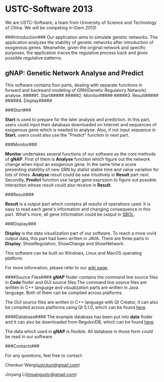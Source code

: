 USTC-Software 2013
=================

We are USTC-Software, a team from University of Science and Technology of China. We will be competing in iGem 2013!

###Introduction###
Our application aims to simulate genetic networks. The application analyzes the stability of genetic networks after introduction of exogenous genes. Meanwhile, given the original network and specific purposes, the application traces the regulative process back and gives possible regulative patterns.


## gNAP: Genetic Network Analyse and Predict ##

This software contains four parts, dealing with separate functions in forward and backward modeling of GRN(Genetic Regulatory Network) analyse.
#####1. Start#####
#####2. Monitor#####
#####3. Result#####
#####4. Display#####

###Start###

**Start** is used to prepare for the later analysis and prediction. In this part, users could input their database downloaded on Internet and sequences of exogenous gene which is needed to analyse. Also, if not input sequence in **Start**, users could also use the "Predict" function in next part.

###Monitor###

**Monitor** undertakes several functions of our software as the core methods of **gNAP**. First of them is **Analyse** function which figure out the network change when input an exogenous gene. In the same time a score presenting stablility of new GRN by statist stable time and value variation for lots of times. **Analyse** result could be saw intuitively in **Result** part next. Secondly, **Predict** function use target gene exprssion to figure out possible interaction whose result could also receive in **Result**.

###Result###

**Result** is a output part which contains all results of operations used. It is easy to read each gene's information and changing consequence in this part. What's more, all gene information could be output in [SBOL](http://www.sbolstandard.org/).

###Display###

**Display** is the data visualization part of our software. To reach a more vivid output data, this part had been written in JAVA. There are three parts in **Display**: ShowRegulation, ShowChange and ShowNetwork.

This software can be built on Windows, Linux and MacOS operating platform.

For more information, please refer to our [wiki page](http://2013.igem.org/Team:USTC-Software).

####Source Files####
**gNAP** floder contains the command line source files in **Code** floder and GUI source files.The command line source files are written in C++ language and visualization parts are written in Java language. Both of them can be complied across platforms.

The GUI source files are written in C++ language with Qt Creator, it can also be compiled across platforms using Qt 5.1.0, which can be found [here](http://qt-project.org/downloads).

####Database####
The example database has been put into **data** floder and it can also be downloaded from RegulonDB, which can be found [here](http://regulondb.ccg.unam.mx/menu/download/datasets/index.jsp).

The data which used in **gNAP** is flexible. All database in those form could be read in our software.

###Contacts###

For any questions, feel free to contact:

Chenkun Wang(ustckun@gmail.com)

Jinyang Li(jinyangustc@gmail.com)